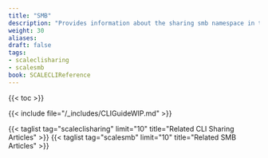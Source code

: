 ```yaml
---
title: "SMB"
description: "Provides information about the sharing smb namespace in the TrueNAS CLI. Includes command syntax and common commands."
weight: 30
aliases:
draft: false
tags:
- scaleclisharing
- scalesmb
book: SCALECLIReference
---
```


{{< toc >}}

{{< include file="/_includes/CLIGuideWIP.md" >}}

<!-- Importing some template content from NFS to get the Datasets snippet in place, but commenting out until this namespace is actually documented. -->
<!--
## SMB Namespace
The **smb** namespace has eight command(s), and is based on share creation and management functions found in the SCALE API and web UI.
It provides access to SMB share methods through the **smb** commands.

## SMB Commands
The following **smb** commands allow you to create new shares, manage existing shares, and get information on SMB shares on the system.

You can enter commands from the main CLI prompt or from the **sharing** namespace prompt.

### Interactive Argument Editor (TUI)

{{< include file="/_includes/CLI/HintInteractiveArgsEditor.md" >}}

### Create Command
The `create` command adds a new SMB share.

{{< include file="/content/_includes/ShareDatasetsNotPools.md" >}}
-->

{{< taglist tag="scaleclisharing" limit="10" title="Related CLI Sharing Articles" >}}
{{< taglist tag="scalesmb" limit="10" title="Related SMB Articles" >}}
